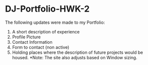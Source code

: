# DJ-Portfolio-HWK-2

The following updates were made to my Portfolio:
1. A short description of experience
2. Profile Picture
3. Contact Information
4. Form to contact (non active)
5. Holding places where the description of future projects would be housed.
*Note: The site also adjusts based on Window sizing.